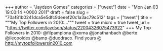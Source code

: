
+++
author = "Jaydson Gomes"
categories = ["tweet"]
date = "Mon Jan 03 19:00:14 +0000 2011"
draft = false
slug = "70af81b0241dca5e5dfc9deeef20c1a3ac79c512"
tags = ["tweet"]
title = """My Top Followers in 2010:..."""
tweet = true
micro = true
tweet_url = "https://twitter.com/jaydson/status/22004326075473922"
+++
My Top Followers in 2010: @filpamplona @xorna @jonathanbach @berte @ileopoldes @bamp @duodraco. Find yours @ http://mytopfollowersin2010.com
